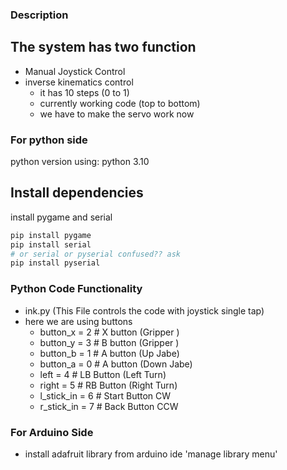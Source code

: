 ### Description



## The system has two function
* Manual Joystick Control
* inverse kinematics control
  * it has 10 steps (0 to 1)
  * currently working code (top to bottom)
  * we have to make the servo work now

### For python side 
python version using: python 3.10

## Install dependencies
install pygame and serial
```bash
pip install pygame
pip install serial
# or serial or pyserial confused?? ask
pip install pyserial
```
### Python Code Functionality
* ink.py (This File controls the code with joystick single tap)
* here we are using buttons
  * button_x = 2  # X button (Gripper )
  * button_y = 3  # B button (Gripper )
  * button_b = 1  # A button (Up Jabe)
  * button_a = 0  # A button (Down Jabe)
  * left = 4 # LB Button (Left Turn)
  * right = 5 # RB Button (Right Turn)
  * l_stick_in = 6 # Start Button CW
  * r_stick_in = 7 # Back Button CCW



### For Arduino Side
* install adafruit library from arduino ide 'manage library menu'